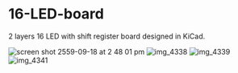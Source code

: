 # 16-LED-board

2 layers 16 LED with shift register board designed in KiCad. 

![screen shot 2559-09-18 at 2 48 01 pm](https://cloud.githubusercontent.com/assets/3277669/23094754/4c6b35c6-f631-11e6-8eb3-f98d27380785.png)
![img_4338](https://cloud.githubusercontent.com/assets/3277669/23094788/d8f4f874-f631-11e6-9b5f-1ff1c2126333.JPG)
![img_4339](https://cloud.githubusercontent.com/assets/3277669/23094789/d8f5b1e2-f631-11e6-9ab1-96463162dfc9.JPG)
![img_4341](https://cloud.githubusercontent.com/assets/3277669/23094790/d8f76df2-f631-11e6-8f8a-9aeff16bd9f3.JPG)
